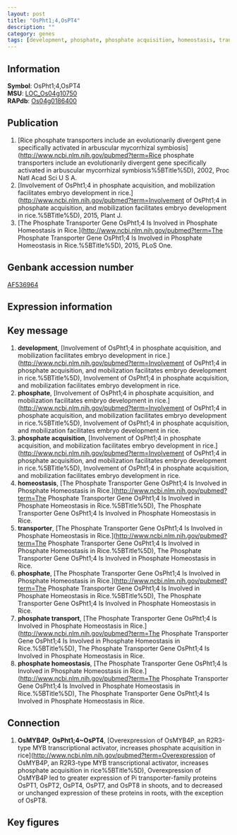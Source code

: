```yaml
---
layout: post
title: "OsPht1;4,OsPT4"
description: ""
category: genes
tags: [development, phosphate, phosphate acquisition, homeostasis, transporter, phosphate transport, phosphate homeostasis, Gene]
---
```


## Information
__Symbol__: OsPht1;4,OsPT4  
__MSU__: [LOC_Os04g10750](http://rice.plantbiology.msu.edu/cgi-bin/ORF_infopage.cgi?orf=LOC_Os04g10750)  
__RAPdb__: [Os04g0186400](http://rapdb.dna.affrc.go.jp/viewer/gbrowse_details/irgsp1?name=Os04g0186400)  

## Publication
1. [Rice phosphate transporters include an evolutionarily divergent gene specifically activated in arbuscular mycorrhizal symbiosis](http://www.ncbi.nlm.nih.gov/pubmed?term=Rice phosphate transporters include an evolutionarily divergent gene specifically activated in arbuscular mycorrhizal symbiosis%5BTitle%5D), 2002, Proc Natl Acad Sci U S A.
2. [Involvement of OsPht1;4 in phosphate acquisition, and mobilization facilitates embryo development in rice.](http://www.ncbi.nlm.nih.gov/pubmed?term=Involvement of OsPht1;4 in phosphate acquisition, and mobilization facilitates embryo development in rice.%5BTitle%5D), 2015, Plant J.
3. [The Phosphate Transporter Gene OsPht1;4 Is Involved in Phosphate Homeostasis in Rice.](http://www.ncbi.nlm.nih.gov/pubmed?term=The Phosphate Transporter Gene OsPht1;4 Is Involved in Phosphate Homeostasis in Rice.%5BTitle%5D), 2015, PLoS One.

## Genbank accession number
[AF536964](http://www.ncbi.nlm.nih.gov/nuccore/AF536964)  

## Expression information

## Key message
1. __development__, [Involvement of OsPht1;4 in phosphate acquisition, and mobilization facilitates embryo development in rice.](http://www.ncbi.nlm.nih.gov/pubmed?term=Involvement of OsPht1;4 in phosphate acquisition, and mobilization facilitates embryo development in rice.%5BTitle%5D), Involvement of OsPht1;4 in phosphate acquisition, and mobilization facilitates embryo development in rice.
2. __phosphate__, [Involvement of OsPht1;4 in phosphate acquisition, and mobilization facilitates embryo development in rice.](http://www.ncbi.nlm.nih.gov/pubmed?term=Involvement of OsPht1;4 in phosphate acquisition, and mobilization facilitates embryo development in rice.%5BTitle%5D), Involvement of OsPht1;4 in phosphate acquisition, and mobilization facilitates embryo development in rice.
3. __phosphate acquisition__, [Involvement of OsPht1;4 in phosphate acquisition, and mobilization facilitates embryo development in rice.](http://www.ncbi.nlm.nih.gov/pubmed?term=Involvement of OsPht1;4 in phosphate acquisition, and mobilization facilitates embryo development in rice.%5BTitle%5D), Involvement of OsPht1;4 in phosphate acquisition, and mobilization facilitates embryo development in rice.
4. __homeostasis__, [The Phosphate Transporter Gene OsPht1;4 Is Involved in Phosphate Homeostasis in Rice.](http://www.ncbi.nlm.nih.gov/pubmed?term=The Phosphate Transporter Gene OsPht1;4 Is Involved in Phosphate Homeostasis in Rice.%5BTitle%5D), The Phosphate Transporter Gene OsPht1;4 Is Involved in Phosphate Homeostasis in Rice.
5. __transporter__, [The Phosphate Transporter Gene OsPht1;4 Is Involved in Phosphate Homeostasis in Rice.](http://www.ncbi.nlm.nih.gov/pubmed?term=The Phosphate Transporter Gene OsPht1;4 Is Involved in Phosphate Homeostasis in Rice.%5BTitle%5D), The Phosphate Transporter Gene OsPht1;4 Is Involved in Phosphate Homeostasis in Rice.
6. __phosphate__, [The Phosphate Transporter Gene OsPht1;4 Is Involved in Phosphate Homeostasis in Rice.](http://www.ncbi.nlm.nih.gov/pubmed?term=The Phosphate Transporter Gene OsPht1;4 Is Involved in Phosphate Homeostasis in Rice.%5BTitle%5D), The Phosphate Transporter Gene OsPht1;4 Is Involved in Phosphate Homeostasis in Rice.
7. __phosphate transport__, [The Phosphate Transporter Gene OsPht1;4 Is Involved in Phosphate Homeostasis in Rice.](http://www.ncbi.nlm.nih.gov/pubmed?term=The Phosphate Transporter Gene OsPht1;4 Is Involved in Phosphate Homeostasis in Rice.%5BTitle%5D), The Phosphate Transporter Gene OsPht1;4 Is Involved in Phosphate Homeostasis in Rice.
8. __phosphate homeostasis__, [The Phosphate Transporter Gene OsPht1;4 Is Involved in Phosphate Homeostasis in Rice.](http://www.ncbi.nlm.nih.gov/pubmed?term=The Phosphate Transporter Gene OsPht1;4 Is Involved in Phosphate Homeostasis in Rice.%5BTitle%5D), The Phosphate Transporter Gene OsPht1;4 Is Involved in Phosphate Homeostasis in Rice.

## Connection
1. __OsMYB4P__, __OsPht1;4~OsPT4__, [Overexpression of OsMYB4P, an R2R3-type MYB transcriptional activator, increases phosphate acquisition in rice](http://www.ncbi.nlm.nih.gov/pubmed?term=Overexpression of OsMYB4P, an R2R3-type MYB transcriptional activator, increases phosphate acquisition in rice%5BTitle%5D), Overexpression of OsMYB4P led to greater expression of Pi transporter-family proteins OsPT1, OsPT2, OsPT4, OsPT7, and OsPT8 in shoots, and to decreased or unchanged expression of these proteins in roots, with the exception of OsPT8.

## Key figures


